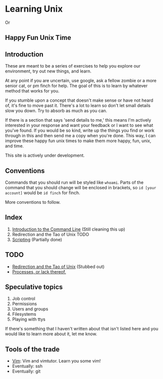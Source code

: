 Learning Unix
===================

Or

Happy Fun Unix Time
-------------------

Introduction
------------

These are meant to be a series of exercises to help you explore our environment,
try out new things, and learn.

At any point if you are uncertain, use google, ask a fellow zombie or a more
senior cat, or pm finch for help. The goal of this is to learn by whatever
method that works for you.

If you stumble upon a concept that doesn't make sense or have not heard of, it's
fine to move past it. There's a lot to learn so don't let small details slow you
down. Try to absorb as much as you can.

If there is a section that says 'send details to me,' this means I'm actively
interested in your response and want your feedback or I want to see what you've
found. If you would be so kind, write up the things you find or work through in
this and then send me a copy when you're done. This way, I can improve these
happy fun unix times to make them more happy, fun, unix, and time.

This site is actively under development.

Conventions
-----------

Commands that you should run will be styled like `whoami`. Parts of the
command that you should change will be enclosed in brackets, so `id [your
account]` would be `id finch` for finch.

More conventions to follow.

Index
-----

  1. [Introduction to the Command Line](unix001-intro/) (Still cleaning this up)
  2. Redirection and the Tao of Unix TODO
  3. [Scripting](unix003-scripting/) (Partially done)

TODO
----

  - [Redirection and the Tao of Unix](unix002-redirection/) (Stubbed out)
  - [Processes, or lack thereof.](unix004-processes/)

Speculative topics
------------------

  1. Job control
  2. Permissions
  3. Users and groups
  4. Filesystems
  5. Playing with ttys

If there's something that I haven't written about that isn't listed here and
you would like to learn more about it, let me know.

Tools of the trade
------------------

 - [Vim](unix-vim): Vim and vimtutor. Learn you some vim!
 - Eventually: ssh
 - Eventually: git
